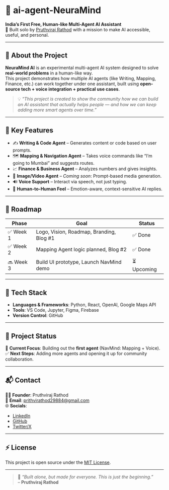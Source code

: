 # 🧠 ai-agent-NeuraMind

**India’s First Free, Human-like Multi-Agent AI Assistant**  
🚀 Built solo by [Pruthviraj Rathod](https://www.linkedin.com/in/rathod-pruthviraj/) with a mission to make AI accessible, useful, and personal.

---

## 📌 About the Project

**NeuraMind AI** is an experimental multi-agent AI system designed to solve **real-world problems** in a human-like way.  
This project demonstrates how multiple AI agents (like Writing, Mapping, Finance, etc.) can work together under one assistant, built using **open-source tech + voice integration + practical use cases**.

> 💡 *“This project is created to show the community how we can build an AI assistant that actually helps people — and how we can keep adding more smart agents over time.”*

---

## 🌟 Key Features

- ✍️ **Writing & Code Agent** – Generates content or code based on user prompts.
- 🗺️ **Mapping & Navigation Agent** – Takes voice commands like “I’m going to Mumbai” and suggests routes.
- 📈 **Finance & Business Agent** – Analyzes numbers and gives insights.
- 🎨 **Image/Video Agent** – *Coming soon*: Prompt-based media generation.
- 🔊 **Voice Support** – Interact via speech, not just typing.
- 💬 **Human-to-Human Feel** – Emotion-aware, context-sensitive AI replies.

---

## 📅 Roadmap

| **Phase**   | **Goal**                                   | **Status**       |
|-------------|--------------------------------------------|------------------|
| ✅ Week 1   | Logo, Vision, Roadmap, Branding, Blog #1   | ✅ Done          |
| ✅ Week 2   | Mapping Agent logic planned, Blog #2       | ✅ Done          |
| 🔜 Week 3   | Build UI prototype, Launch NavMind demo    | ⏳ Upcoming      |

---

## 🔧 Tech Stack

- **Languages & Frameworks**: Python, React, OpenAI, Google Maps API
- **Tools**: VS Code, Jupyter, Figma, Firebase
- **Version Control**: GitHub

---

## 📢 Project Status

🎯 **Current Focus**: Building out the **first agent** (NavMind: Mapping + Voice).  
✅ **Next Steps**: Adding more agents and opening it up for community collaboration.

---

## 📬 Contact

👨‍💻 **Founder**: Pruthviraj Rathod  
📧 **Email**: prithvirathod29884@gmail.com  
🌐 **Socials**:  
- [LinkedIn](https://www.linkedin.com/in/rathod-pruthviraj/)  
- [GitHub](https://github.com/prithvi429)  
- [Twitter/X](https://x.com/PrithviRathod19)

---

## ⚡ License

This project is open source under the [MIT License](LICENSE).

---

> 💬 *“Built alone, but made for everyone. This is just the beginning.”*  
> – **Pruthviraj Rathod**
